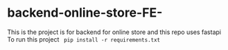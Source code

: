 # backend-online-store-FE-
This is the project is for backend for online store and this repo uses fastapi
To run this project 
``` pip install -r requirements.txt```
